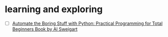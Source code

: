 # learning and exploring 

- [ ] [Automate the Boring Stuff with Python: Practical Programming for Total Beginners
Book by Al Sweigart
](https://automatetheboringstuff.com/)